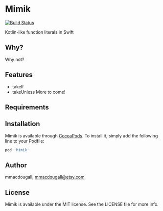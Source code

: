 # Mimik
[![Build Status](https://travis-ci.org/macdoum1/Mimik.svg?branch=master)](https://travis-ci.org/macdoum1/Mimik)

Kotlin-like function literals in Swift

## Why?
Why not?

## Features
* takeIf
* takeUnless
More to come!

## Requirements

## Installation

Mimik is available through [CocoaPods](https://cocoapods.org). To install
it, simply add the following line to your Podfile:

```ruby
pod 'Mimik'
```

## Author

mmacdougall, mmacdougall@etsy.com

## License

Mimik is available under the MIT license. See the LICENSE file for more info.
